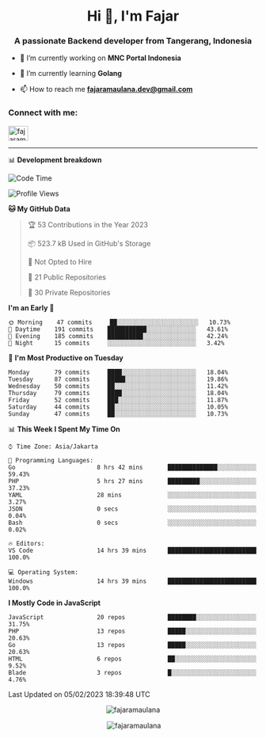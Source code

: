 <h1 align="center">Hi 👋, I'm Fajar</h1>
<h3 align="center">A passionate Backend developer from Tangerang, Indonesia</h3>

<!-- <p align="left"> <img src="https://komarev.com/ghpvc/?username=fajaramaulana&label=Profile%20views&color=0e75b6&style=flat" alt="fajaramaulana" /> </p> -->

- 🔭 I’m currently working on **MNC Portal Indonesia**

- 🌱 I’m currently learning **Golang**

- 📫 How to reach me **fajaramaulana.dev@gmail.com**

<h3 align="left">Connect with me:</h3>
<p align="left">
<a href="https://linkedin.com/in/fajar-agus-maulana-73533a180/" target="blank"><img align="center" src="https://raw.githubusercontent.com/rahuldkjain/github-profile-readme-generator/master/src/images/icons/Social/linked-in-alt.svg" alt="fajaramaulana" height="30" width="40" /></a>
</p>

-------

📊 **Development breakdown**
<!--START_SECTION:waka-->
![Code Time](http://img.shields.io/badge/Code%20Time-869%20hrs%2013%20mins-blue)

![Profile Views](http://img.shields.io/badge/Profile%20Views-185-blue)

**🐱 My GitHub Data** 

> 🏆 53 Contributions in the Year 2023
 > 
> 📦 523.7 kB Used in GitHub's Storage 
 > 
> 🚫 Not Opted to Hire
 > 
> 📜 21 Public Repositories 
 > 
> 🔑 30 Private Repositories  
 > 
**I'm an Early 🐤** 

```text
🌞 Morning    47 commits     ██░░░░░░░░░░░░░░░░░░░░░░░   10.73% 
🌆 Daytime    191 commits    ███████████░░░░░░░░░░░░░░   43.61% 
🌃 Evening    185 commits    ██████████░░░░░░░░░░░░░░░   42.24% 
🌙 Night      15 commits     ░░░░░░░░░░░░░░░░░░░░░░░░░   3.42%

```
📅 **I'm Most Productive on Tuesday** 

```text
Monday       79 commits     ████░░░░░░░░░░░░░░░░░░░░░   18.04% 
Tuesday      87 commits     █████░░░░░░░░░░░░░░░░░░░░   19.86% 
Wednesday    50 commits     ██░░░░░░░░░░░░░░░░░░░░░░░   11.42% 
Thursday     79 commits     ████░░░░░░░░░░░░░░░░░░░░░   18.04% 
Friday       52 commits     ███░░░░░░░░░░░░░░░░░░░░░░   11.87% 
Saturday     44 commits     ██░░░░░░░░░░░░░░░░░░░░░░░   10.05% 
Sunday       47 commits     ██░░░░░░░░░░░░░░░░░░░░░░░   10.73%

```


📊 **This Week I Spent My Time On** 

```text
⌚︎ Time Zone: Asia/Jakarta

💬 Programming Languages: 
Go                       8 hrs 42 mins       ██████████████░░░░░░░░░░░   59.43% 
PHP                      5 hrs 27 mins       █████████░░░░░░░░░░░░░░░░   37.23% 
YAML                     28 mins             ░░░░░░░░░░░░░░░░░░░░░░░░░   3.27% 
JSON                     0 secs              ░░░░░░░░░░░░░░░░░░░░░░░░░   0.04% 
Bash                     0 secs              ░░░░░░░░░░░░░░░░░░░░░░░░░   0.02%

🔥 Editors: 
VS Code                  14 hrs 39 mins      █████████████████████████   100.0%

💻 Operating System: 
Windows                  14 hrs 39 mins      █████████████████████████   100.0%

```

**I Mostly Code in JavaScript** 

```text
JavaScript               20 repos            ████████░░░░░░░░░░░░░░░░░   31.75% 
PHP                      13 repos            █████░░░░░░░░░░░░░░░░░░░░   20.63% 
Go                       13 repos            █████░░░░░░░░░░░░░░░░░░░░   20.63% 
HTML                     6 repos             ██░░░░░░░░░░░░░░░░░░░░░░░   9.52% 
Blade                    3 repos             █░░░░░░░░░░░░░░░░░░░░░░░░   4.76%

```



 Last Updated on 05/02/2023 18:39:48 UTC
<!--END_SECTION:waka-->
<p align="center"><img align="center" src="https://github-readme-stats.vercel.app/api/top-langs?username=fajaramaulana&show_icons=true&locale=en&layout=compact" alt="fajaramaulana" /></p>

<p align="center">&nbsp;<img align="center" src="https://github-readme-stats.vercel.app/api?username=fajaramaulana&show_icons=true&locale=en" alt="fajaramaulana" /></p>

